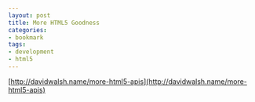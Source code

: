 ```yaml
---
layout: post
title: More HTML5 Goodness
categories:
- bookmark
tags:
- development
- html5
---
```


[http://davidwalsh.name/more-html5-apis](http://davidwalsh.name/more-html5-apis)